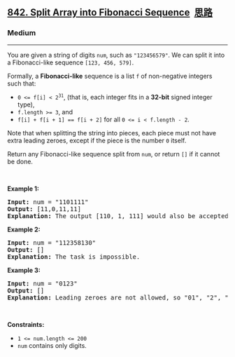 <h2><a href="https://leetcode.com/problems/split-array-into-fibonacci-sequence/">842. Split Array into Fibonacci Sequence<a id="brief_btn_842" href="#" target="_blank" class="button-4" style="font-weight: bold; margin-left: 10px;">思路</a></a></h2><h3>Medium</h3><hr><div><p>You are given a string of digits <code>num</code>, such as <code>"123456579"</code>. We can split it into a Fibonacci-like sequence <code>[123, 456, 579]</code>.</p>

<p>Formally, a <strong>Fibonacci-like</strong> sequence is a list <code>f</code> of non-negative integers such that:</p>

<ul>
	<li><code>0 &lt;= f[i] &lt; 2<sup>31</sup></code>, (that is, each integer fits in a <strong>32-bit</strong> signed integer type),</li>
	<li><code>f.length &gt;= 3</code>, and</li>
	<li><code>f[i] + f[i + 1] == f[i + 2]</code> for all <code>0 &lt;= i &lt; f.length - 2</code>.</li>
</ul>

<p>Note that when splitting the string into pieces, each piece must not have extra leading zeroes, except if the piece is the number <code>0</code> itself.</p>

<p>Return any Fibonacci-like sequence split from <code>num</code>, or return <code>[]</code> if it cannot be done.</p>

<p>&nbsp;</p>
<p><strong>Example 1:</strong></p>

<pre><strong>Input:</strong> num = "1101111"
<strong>Output:</strong> [11,0,11,11]
<strong>Explanation:</strong> The output [110, 1, 111] would also be accepted.
</pre>

<p><strong>Example 2:</strong></p>

<pre><strong>Input:</strong> num = "112358130"
<strong>Output:</strong> []
<strong>Explanation:</strong> The task is impossible.
</pre>

<p><strong>Example 3:</strong></p>

<pre><strong>Input:</strong> num = "0123"
<strong>Output:</strong> []
<strong>Explanation:</strong> Leading zeroes are not allowed, so "01", "2", "3" is not valid.
</pre>

<p>&nbsp;</p>
<p><strong>Constraints:</strong></p>

<ul>
	<li><code>1 &lt;= num.length &lt;= 200</code></li>
	<li><code>num</code> contains only digits.</li>
</ul>
</div>